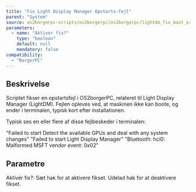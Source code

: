 ```yaml
---
title: "Fix Light Display Manager Opstarts-fejl"
parent: "System"
source: os2borgerpc-scripts/os2borgerpc/os2borgerpc/lightdm_fix_boot_error.sh
parameters:
  - name: "Aktiver fix?"
    type: "boolean"
    default: null
    mandatory: false
compatibility:
  - "BorgerPC"
---
```


## Beskrivelse
Scriptet fikser en opstartsfejl i OS2borgerPC, relateret til Light Display Manager (LightDM).
Fejlen opleves ved, at maskinen ikke kan boote, og ender i terminalen, typisk kort efter installationen.

Typisk ses en eller flere af disse fejlbeskeder i terminalen:

"Failed to start Detect the available GPUs and deal with any system changes"
"Failed to start Light Display Manager"
"Bluetooth: hci0: Malformed MSFT vendor event: 0x02" 

## Parametre
  Aktivér fix?: 
    Sæt hak for at aktivere fikset.
    Udelad hak for at deaktivere fikset.